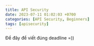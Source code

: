 ```yaml
---
title: API Security
date: 2023-07-11 01:02:03 +0700
categories: [API Security, Beginners]
tags: [apisecurity]
---
```


Để đây để viết  đúng deadline =))
